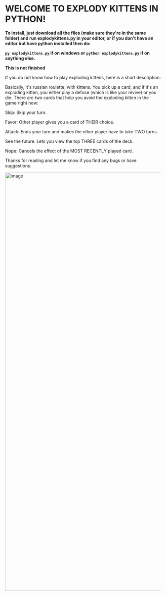 # WELCOME TO EXPLODY KITTENS IN PYTHON!

**To install, just download all the files (make sure they're in the same folder) and run explodykittens.py in your editor, or if you don't have an editor but have python** **installed then do:**

**```py explodykittens.py``` if on windows or**
**```python explodykittens.py``` if on anything else.**

**This is not finished**

If you do not know how to play exploding kittens, here is a short description:

Basically, it's russian roulette, with kittens. 
You pick up a card, and if it's an exploding kitten, you either play a defuse (which is like your revive) or you die.
There are two cards that help you avoid the exploding kitten in the game right now:

Skip: Skip your turn.

Favor: Other player gives you a card of THEIR choice.

Attack: Ends your turn and makes the other player have to take TWO turns.

See the future: Lets you view the top THREE cards of the deck.

Nope: Cancels the effect of the MOST RECENTLY played card.

Thanks for reading and let me know if you find any bugs or have suggestions.

<img width="2400" height="1350" alt="image" src="https://github.com/user-attachments/assets/b38005b7-825a-425a-b4b2-7774a6a38028" />










